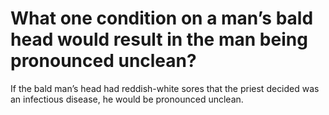 # What one condition on a man’s bald head would result in the man being pronounced unclean?

If the bald man’s head had reddish-white sores that the priest decided was an infectious disease, he would be pronounced unclean.
